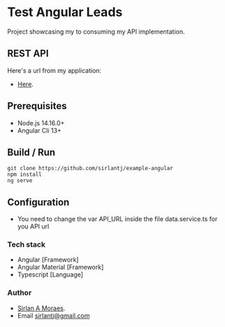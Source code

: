 # Test Angular Leads

Project showcasing my to consuming my API implementation.

## REST API
Here's a url from my application:

- [Here](https://github.com/sirlantj/api-dotnetcore-example). 

## Prerequisites

* Node.js 14.16.0+
* Angular Cli 13+

## Build / Run

```
git clone https://github.com/sirlantj/example-angular
npm install
ng serve
```

## Configuration 

- You need to change the var API_URL inside the file data.service.ts for you API url

### Tech stack

* Angular [Framework]
* Angular Material [Framework]
* Typescript [Language]

### Author
- [Sirlan A Moraes](https://github.com/sirlantj). 
- Email sirlantj@gmail.com

